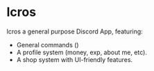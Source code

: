 # Icros

Icros a general purpose Discord App, featuring:
- General commands ()
- A profile system (money, exp, about me, etc).
- A shop system with UI-friendly features.
